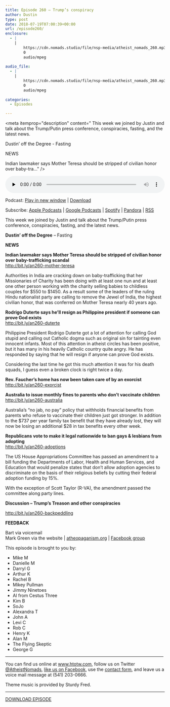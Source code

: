```yaml
---
title: Episode 260 – Trump’s conspiracy
author: Dustin
type: post
date: 2018-07-19T07:00:39+00:00
url: /episode260/
enclosure:
  - |
    |
        https://cdn.nomads.studio/file/nsp-media/atheist_nomads_260.mp3
        0
        audio/mpeg
        
audio_file:
  - |
    |
        https://cdn.nomads.studio/file/nsp-media/atheist_nomads_260.mp3
        0
        audio/mpeg
        
categories:
  - Episodes

---
```

<div itemscope itemtype="http://schema.org/AudioObject">
  <meta itemprop="name" content="Episode 260 &#8211; Trump’s conspiracy" />
  
  <meta itemprop="uploadDate" content="2018-07-19T01:00:39-06:00" />
  
  <meta itemprop="encodingFormat" content="audio/mpeg" />
  
  <meta itemprop="description" content="
This week we joined by Justin and talk about the Trump/Putin press conference, conspiracies, fasting, and the latest news.

Dustin’ off the Degree - Fasting

NEWS

Indian lawmaker says Mother Teresa should be stripped of civilian honor over baby-tra..." />
  
  <meta itemprop="contentUrl" content="https://dts.podtrac.com/redirect.mp3/cdn.nomads.studio/file/nsp-media/atheist_nomads_260.mp3" />
  </p> 
  
  <div class="powerpress_player" id="powerpress_player_8523">
    <audio class="wp-audio-shortcode" id="audio-1785-267" preload="none" style="width: 100%;" controls="controls"><source type="audio/mpeg" src="https://dts.podtrac.com/redirect.mp3/cdn.nomads.studio/file/nsp-media/atheist_nomads_260.mp3?_=267" /><a href="https://dts.podtrac.com/redirect.mp3/cdn.nomads.studio/file/nsp-media/atheist_nomads_260.mp3">https://dts.podtrac.com/redirect.mp3/cdn.nomads.studio/file/nsp-media/atheist_nomads_260.mp3</a></audio>
  </div>
</div>

<p class="powerpress_links powerpress_links_mp3">
  Podcast: <a href="https://dts.podtrac.com/redirect.mp3/cdn.nomads.studio/file/nsp-media/atheist_nomads_260.mp3" class="powerpress_link_pinw" target="_blank" title="Play in new window" onclick="return powerpress_pinw('https://htotw.com/?powerpress_pinw=1785-podcast');" rel="nofollow">Play in new window</a> | <a href="https://dts.podtrac.com/redirect.mp3/cdn.nomads.studio/file/nsp-media/atheist_nomads_260.mp3" class="powerpress_link_d" title="Download" rel="nofollow" download="atheist_nomads_260.mp3">Download</a>
</p>

<p class="powerpress_links powerpress_subscribe_links">
  Subscribe: <a href="https://podcasts.apple.com/us/podcast/humanists-take-on-the-world/id530050098?mt=2&ls=1" class="powerpress_link_subscribe powerpress_link_subscribe_itunes" target="_blank" title="Subscribe on Apple Podcasts" rel="nofollow">Apple Podcasts</a> | <a href="https://www.google.com/podcasts?feed=aHR0cDovL2F0aGVpc3Rub21hZHMubGlic3luLmNvbS9yc3M%3D" class="powerpress_link_subscribe powerpress_link_subscribe_googleplay" target="_blank" title="Subscribe on Google Podcasts" rel="nofollow">Google Podcasts</a> | <a href="https://open.spotify.com/show/3LzK2xZGike6Tc1GEMtMbr?si=LieN9SNuTpq96smuaUsH8A" class="powerpress_link_subscribe powerpress_link_subscribe_spotify" target="_blank" title="Subscribe on Spotify" rel="nofollow">Spotify</a> | <a href="https://www.pandora.com/podcast/atheist-nomads/PC:10122?corr=62071012&part=ug" class="powerpress_link_subscribe powerpress_link_subscribe_pandora" target="_blank" title="Subscribe on Pandora" rel="nofollow">Pandora</a> | <a href="https://htotw.com/feed/podcast/" class="powerpress_link_subscribe powerpress_link_subscribe_rss" target="_blank" title="Subscribe via RSS" rel="nofollow">RSS</a>
</p>

  
This week we joined by Justin and talk about the Trump/Putin press conference, conspiracies, fasting, and the latest news.

**Dustin’ off the Degree** &#8211; Fasting

**NEWS**

**Indian lawmaker says Mother Teresa should be stripped of civilian honor over baby-trafficking scandal**  
<a href="http://bit.ly/an260-mother-teresa" target="_blank" rel="noopener">http://bit.ly/an260-mother-teresa</a>

Authorities in India are cracking down on baby-trafficking that her Missionaries of Charity has been doing with at least one nun and at least one other person working with the charity selling babies to childless couples for $550 to $1450. As a result some of the leaders of the ruling Hindu nationalist party are calling to remove the Jewel of India, the highest civilian honor, that was conferred on Mother Teresa nearly 40 years ago.

**Rodrigo Duterte says he’ll resign as Philippine president if someone can prove God exists**  
<a href="http://bit.ly/an260-duterte" target="_blank" rel="noopener">http://bit.ly/an260-duterte</a>

Philippine President Rodrigo Duterte got a lot of attention for calling God stupid and calling out Catholic dogma such as original sin for tainting even innocent infants. Most of this attention in atheist circles has been positive, but it has many in his heavily Catholic country quite angry. He has responded by saying that he will resign if anyone can prove God exists.

Considering the last time he got this much attention it was for his death squads, I guess even a broken clock is right twice a day.

**Rev. Faucher’s home has now been taken care of by an exorcist**  
<a href="http://bit.ly/an260-exorcist" target="_blank" rel="noopener">http://bit.ly/an260-exorcist</a>

**Australia to issue monthly fines to parents who don&#8217;t vaccinate children**  
<a href="http://bit.ly/an260-australia" target="_blank" rel="noopener">http://bit.ly/an260-australia</a>

Australia&#8217;s &#8220;no jab, no pay&#8221; policy that withholds financial benefits from parents who refuse to vaccinate their children just got stronger. In addition to the $737 per year family tax benefit that they have already lost, they will now be losing an additional $28 in tax benefits every other week.

**Republicans vote to make it legal nationwide to ban gays & lesbians from adopting**  
<a href="http://bit.ly/an260-adoptions" target="_blank" rel="noopener">http://bit.ly/an260-adoptions</a>

The US House Appropriations Committee has passed an amendment to a bill funding the Departments of Labor, Health and Human Services, and Education that would penalize states that don&#8217;t allow adoption agencies to discriminate on the basis of their religious beliefs by cutting their federal adoption funding by 15%.

With the exception of Scott Taylor (R-VA), the amendment passed the committee along party lines.

**Discussion &#8211; Trump’s Treason and other conspiracies**

<div class="embed-container">
</div>

<a href="http://bit.ly/an260-backpeddling" target="_blank" rel="noopener">http://bit.ly/an260-backpeddling</a>

**FEEDBACK**

Bart via voicemail  
Mark Green via the website | <a href="http://atheopaganism.org" target="_blank" rel="noopener">atheopaganism.org</a> | <a href="https://facebook.com/groups/atheopaganism" target="_blank" rel="noopener">Facebook group</a>

This episode is brought to you by:

* Mike M  
* Danielle M  
* Darryl G  
* Arthur K  
* Rachel B  
* Mikey Pullman  
* Jimmy Ninetoes  
* Al from Cestus Three  
* Kim B  
* SoJo  
* Alexandra T  
* John A  
* Levi C  
* Rob C  
* Henry K  
* Alan M  
* The Flying Skeptic  
* George G

<hr width="500" />

You can find us online at <a href="https://www.htotw.com/" target="_blank" rel="noopener">www.htotw.com</a>, follow us on Twitter <a href="https://twitter.com/AtheistNomads" target="_blank" rel="noopener">@AtheistNomads</a>, <a href="https://htotw.com/facebook" target="_blank" rel="noopener">like us on Facebook</a>, use the [contact form](https://htotw.com/contact), and leave us a voice mail message at (541) 203-0666.

Theme music is provided by Sturdy Fred.

<hr width="”500”" />

[DOWNLOAD EPISODE][1]

 [1]: https://dts.podtrac.com/redirect.mp3/cdn.nomads.studio/file/nsp-media/atheist_nomads_260.mp3